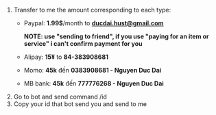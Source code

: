 1. Transfer to me the amount corresponding to each type:
    - Paypal: **1.99$**/month to **ducdai.hust@gmail.com**

      **NOTE: use "sending to friend", if you use "paying for an item or service" i can't confirm payment for you**
    - Alipay: **15¥** to **84-383908681**
    - Momo: **45k** đến **0383908681 - Nguyen Duc Dai**
    - MB bank: **45k** đến **777776268 - Nguyen Duc Dai**
1. Go to bot and send command /id
2. Copy your id that bot send you and send to me
